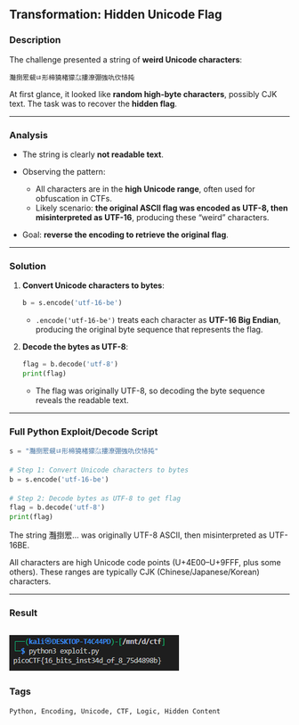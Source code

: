 ## **Transformation:** Hidden Unicode Flag

### **Description**

The challenge presented a string of **weird Unicode characters**:

```
灩捯䍔䙻ㄶ形楴獟楮獴㌴摟潦弸強㕤㐸㤸扽
```

At first glance, it looked like **random high-byte characters**, possibly CJK text. The task was to recover the **hidden flag**.

---

### **Analysis**

* The string is clearly **not readable text**.
* Observing the pattern:

  * All characters are in the **high Unicode range**, often used for obfuscation in CTFs.
  * Likely scenario: **the original ASCII flag was encoded as UTF-8, then misinterpreted as UTF-16**, producing these “weird” characters.
* Goal: **reverse the encoding to retrieve the original flag**.

---

### **Solution**

1. **Convert Unicode characters to bytes**:

   ```python
   b = s.encode('utf-16-be')
   ```

   * `.encode('utf-16-be')` treats each character as **UTF-16 Big Endian**, producing the original byte sequence that represents the flag.

2. **Decode the bytes as UTF-8**:

   ```python
   flag = b.decode('utf-8')
   print(flag)
   ```

   * The flag was originally UTF-8, so decoding the byte sequence reveals the readable text.

---

### **Full Python Exploit/Decode Script**

```python
s = "灩捯䍔䙻ㄶ形楴獟楮獴㌴摟潦弸強㕤㐸㤸扽"

# Step 1: Convert Unicode characters to bytes
b = s.encode('utf-16-be')

# Step 2: Decode bytes as UTF-8 to get flag
flag = b.decode('utf-8')
print(flag)
```


The string 灩捯䍔... was originally UTF-8 ASCII, then misinterpreted as UTF-16BE.

All characters are high Unicode code points (U+4E00–U+9FFF, plus some others).
These ranges are typically CJK (Chinese/Japanese/Korean) characters.


---

### **Result**

![result](./img/result.png)
---



### **Tags**

```
Python, Encoding, Unicode, CTF, Logic, Hidden Content
```

